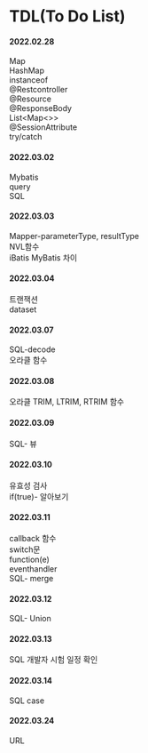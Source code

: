# TDL(To Do List)

#### 2022.02.28  
Map  
HashMap  
instanceof  
@Restcontroller  
@Resource  
@ResponseBody  
List<Map<>>  
@SessionAttribute  
try/catch

#### 2022.03.02
Mybatis  
query  
SQL  


#### 2022.03.03  
Mapper-parameterType, resultType  
NVL함수  
iBatis MyBatis 차이  

#### 2022.03.04  
트랜잭션   
dataset  

#### 2022.03.07  
SQL-decode  
오라클 함수

#### 2022.03.08  
오라클 TRIM, LTRIM, RTRIM 함수

#### 2022.03.09  
SQL- 뷰

#### 2022.03.10
유효성 검사  
if(true)- 알아보기  

#### 2022.03.11
callback 함수  
switch문  
function(e)  
eventhandler  
SQL- merge  

#### 2022.03.12
SQL- Union

#### 2022.03.13
SQL 개발자 시험 일정 확인

#### 2022.03.14
SQL case

#### 2022.03.24
URL  

